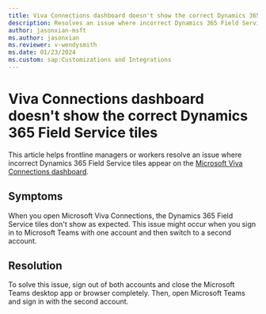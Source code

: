 ```yaml
---
title: Viva Connections dashboard doesn't show the correct Dynamics 365 Field Service tiles
description: Resolves an issue where incorrect Dynamics 365 Field Service tiles appear on the Viva Connections dashboard.
author: jasonxian-msft
ms.author: jasonxian
ms.reviewer: v-wendysmith
ms.date: 01/23/2024
ms.custom: sap:Customizations and Integrations
---
```

# Viva Connections dashboard doesn't show the correct Dynamics 365 Field Service tiles

This article helps frontline managers or workers resolve an issue where incorrect Dynamics 365 Field Service tiles appear on the [Microsoft Viva Connections dashboard](/viva/connections/create-dashboard).

## Symptoms

When you open Microsoft Viva Connections, the Dynamics 365 Field Service tiles don't show as expected. This issue might occur when you sign in to Microsoft Teams with one account and then switch to a second account.

## Resolution

To solve this issue, sign out of both accounts and close the Microsoft Teams desktop app or browser completely. Then, open Microsoft Teams and sign in with the second account.
